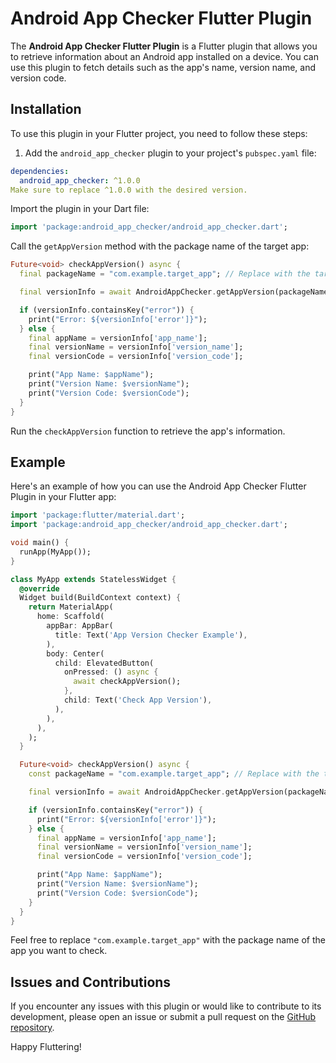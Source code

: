 # Android App Checker Flutter Plugin

The **Android App Checker Flutter Plugin** is a Flutter plugin that allows you to retrieve information about an Android app installed on a device. You can use this plugin to fetch details such as the app's name, version name, and version code.

## Installation

To use this plugin in your Flutter project, you need to follow these steps:

1. Add the `android_app_checker` plugin to your project's `pubspec.yaml` file:
  
  ```yaml
  dependencies:
    android_app_checker: ^1.0.0
  Make sure to replace ^1.0.0 with the desired version.
  ```
  

Import the plugin in your Dart file:

```dart
import 'package:android_app_checker/android_app_checker.dart';
```

Call the `getAppVersion` method with the package name of the target app:

```dart
Future<void> checkAppVersion() async {
  final packageName = "com.example.target_app"; // Replace with the target app's package name

  final versionInfo = await AndroidAppChecker.getAppVersion(packageName);

  if (versionInfo.containsKey("error")) {
    print("Error: ${versionInfo['error']}");
  } else {
    final appName = versionInfo['app_name'];
    final versionName = versionInfo['version_name'];
    final versionCode = versionInfo['version_code'];

    print("App Name: $appName");
    print("Version Name: $versionName");
    print("Version Code: $versionCode");
  }
}

```

Run the `checkAppVersion` function to retrieve the app's information.

## Example

Here's an example of how you can use the Android App Checker Flutter Plugin in your Flutter app:

```dart
import 'package:flutter/material.dart';
import 'package:android_app_checker/android_app_checker.dart';

void main() {
  runApp(MyApp());
}

class MyApp extends StatelessWidget {
  @override
  Widget build(BuildContext context) {
    return MaterialApp(
      home: Scaffold(
        appBar: AppBar(
          title: Text('App Version Checker Example'),
        ),
        body: Center(
          child: ElevatedButton(
            onPressed: () async {
              await checkAppVersion();
            },
            child: Text('Check App Version'),
          ),
        ),
      ),
    );
  }

  Future<void> checkAppVersion() async {
    const packageName = "com.example.target_app"; // Replace with the target app's package name

    final versionInfo = await AndroidAppChecker.getAppVersion(packageName);

    if (versionInfo.containsKey("error")) {
      print("Error: ${versionInfo['error']}");
    } else {
      final appName = versionInfo['app_name'];
      final versionName = versionInfo['version_name'];
      final versionCode = versionInfo['version_code'];

      print("App Name: $appName");
      print("Version Name: $versionName");
      print("Version Code: $versionCode");
    }
  }
}

```

Feel free to replace `"com.example.target_app"` with the package name of the app you want to check.

## Issues and Contributions

If you encounter any issues with this plugin or would like to contribute to its development, please open an issue or submit a pull request on the [GitHub repository](https://github.com/your-username/your-repository).

Happy Fluttering!
